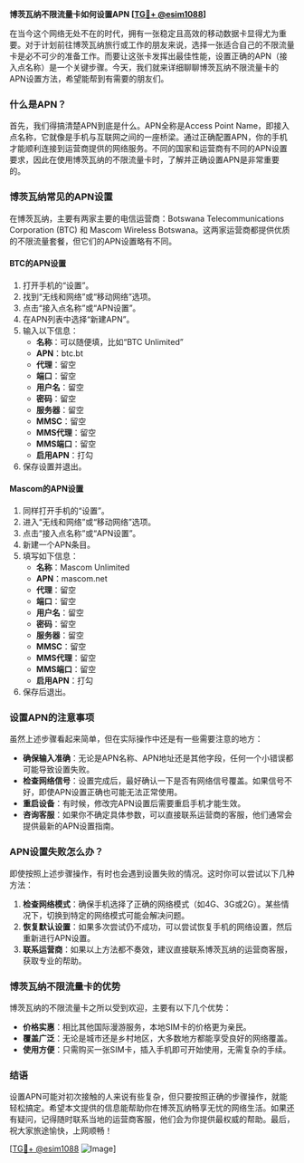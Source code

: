 **博茨瓦纳不限流量卡如何设置APN [[TG💪+ @esim1088](https://t.me/s/esim1088)]**

在当今这个网络无处不在的时代，拥有一张稳定且高效的移动数据卡显得尤为重要。对于计划前往博茨瓦纳旅行或工作的朋友来说，选择一张适合自己的不限流量卡是必不可少的准备工作。而要让这张卡发挥出最佳性能，设置正确的APN（接入点名称）是一个关键步骤。今天，我们就来详细聊聊博茨瓦纳不限流量卡的APN设置方法，希望能帮到有需要的朋友们。

### 什么是APN？

首先，我们得搞清楚APN到底是什么。APN全称是Access Point Name，即接入点名称，它就像是手机与互联网之间的一座桥梁。通过正确配置APN，你的手机才能顺利连接到运营商提供的网络服务。不同的国家和运营商有不同的APN设置要求，因此在使用博茨瓦纳的不限流量卡时，了解并正确设置APN是非常重要的。

### 博茨瓦纳常见的APN设置

在博茨瓦纳，主要有两家主要的电信运营商：Botswana Telecommunications Corporation (BTC) 和 Mascom Wireless Botswana。这两家运营商都提供优质的不限流量套餐，但它们的APN设置略有不同。

#### BTC的APN设置

1. 打开手机的“设置”。
2. 找到“无线和网络”或“移动网络”选项。
3. 点击“接入点名称”或“APN设置”。
4. 在APN列表中选择“新建APN”。
5. 输入以下信息：
   - **名称**：可以随便填，比如“BTC Unlimited”
   - **APN**：btc.bt
   - **代理**：留空
   - **端口**：留空
   - **用户名**：留空
   - **密码**：留空
   - **服务器**：留空
   - **MMSC**：留空
   - **MMS代理**：留空
   - **MMS端口**：留空
   - **启用APN**：打勾
6. 保存设置并退出。

#### Mascom的APN设置

1. 同样打开手机的“设置”。
2. 进入“无线和网络”或“移动网络”选项。
3. 点击“接入点名称”或“APN设置”。
4. 新建一个APN条目。
5. 填写如下信息：
   - **名称**：Mascom Unlimited
   - **APN**：mascom.net
   - **代理**：留空
   - **端口**：留空
   - **用户名**：留空
   - **密码**：留空
   - **服务器**：留空
   - **MMSC**：留空
   - **MMS代理**：留空
   - **MMS端口**：留空
   - **启用APN**：打勾
6. 保存后退出。

### 设置APN的注意事项

虽然上述步骤看起来简单，但在实际操作中还是有一些需要注意的地方：

- **确保输入准确**：无论是APN名称、APN地址还是其他字段，任何一个小错误都可能导致设置失败。
- **检查网络信号**：设置完成后，最好确认一下是否有网络信号覆盖。如果信号不好，即使APN设置正确也可能无法正常使用。
- **重启设备**：有时候，修改完APN设置后需要重启手机才能生效。
- **咨询客服**：如果你不确定具体参数，可以直接联系运营商的客服，他们通常会提供最新的APN设置指南。

### APN设置失败怎么办？

即使按照上述步骤操作，有时也会遇到设置失败的情况。这时你可以尝试以下几种方法：

1. **检查网络模式**：确保手机选择了正确的网络模式（如4G、3G或2G）。某些情况下，切换到特定的网络模式可能会解决问题。
2. **恢复默认设置**：如果多次尝试仍不成功，可以尝试恢复手机的网络设置，然后重新进行APN设置。
3. **联系运营商**：如果以上方法都不奏效，建议直接联系博茨瓦纳的运营商客服，获取专业的帮助。

### 博茨瓦纳不限流量卡的优势

博茨瓦纳的不限流量卡之所以受到欢迎，主要有以下几个优势：

- **价格实惠**：相比其他国际漫游服务，本地SIM卡的价格更为亲民。
- **覆盖广泛**：无论是城市还是乡村地区，大多数地方都能享受良好的网络覆盖。
- **使用方便**：只需购买一张SIM卡，插入手机即可开始使用，无需复杂的手续。

### 结语

设置APN可能对初次接触的人来说有些复杂，但只要按照正确的步骤操作，就能轻松搞定。希望本文提供的信息能帮助你在博茨瓦纳畅享无忧的网络生活。如果还有疑问，记得随时联系当地的运营商客服，他们会为你提供最权威的帮助。最后，祝大家旅途愉快，上网顺畅！

[[TG💪+ @esim1088](https://t.me/s/esim1088) ![Image](https://i.postimg.cc/4NQfJmqS/Snipaste-2025-05-13-00-14-12.png)]